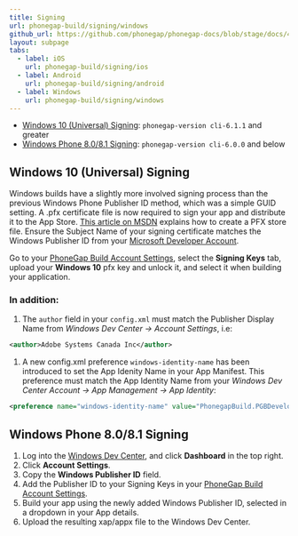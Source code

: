 ```yaml
---
title: Signing
url: phonegap-build/signing/windows
github_url: https://github.com/phonegap/phonegap-docs/blob/stage/docs/4-phonegap-build/3-signing/3-windows.html.md
layout: subpage
tabs:
  - label: iOS
    url: phonegap-build/signing/ios
  - label: Android
    url: phonegap-build/signing/android
  - label: Windows
    url: phonegap-build/signing/windows  
---
```


- [Windows 10 (Universal) Signing](#windows): `phonegap-version cli-6.1.1` and greater
- [Windows Phone 8.0/8.1 Signing](#winphone8): `phonegap-version cli-6.0.0` and below

<a class="anchor" id="windows"></a>

## Windows 10 (Universal) Signing

Windows builds have a slightly more involved signing process than the previous Windows Phone Publisher ID method, which was a simple GUID setting. A .pfx certificate file is now required to sign your app and distribute it to the App Store. [This article on MSDN](https://msdn.microsoft.com/en-us/library/windows/desktop/jj835832%28v=vs.85%29.aspx) explains how to create a PFX store file. Ensure the Subject Name of your signing certificate matches the Windows Publisher ID from your [Microsoft Developer Account](https://developer.microsoft.com/en-us/dashboard/account/management).

Go to your [PhoneGap Build Account Settings](https://buildstage.phonegap.com/people/edit), select the **Signing Keys** tab, upload your **Windows 10** pfx key and unlock it, and select it when building your application.

### In addition:

1. The `author` field in your `config.xml` must match the Publisher Display Name from *Windows Dev Center -> Account Settings*, i.e:

  ```xml
  <author>Adobe Systems Canada Inc</author>
  ```

1. A new config.xml preference `windows-identity-name` has been introduced to set the App Idenity Name in your App Manifest. This preference must match the App Identity Name from your *Windows Dev Center Account -> App Management -> App Identity*:

  ```xml
  <preference name="windows-identity-name" value="PhonegapBuild.PGBDeveloper" />
  ```

<a class="anchor" id="winphone8"></a>

## Windows Phone 8.0/8.1 Signing

1. Log into the [Windows Dev Center](http://dev.windows.com), and click **Dashboard** in the top right.
1. Click **Account Settings**.
1. Copy the **Windows Publisher ID** field.
1. Add the Publisher ID to your Signing Keys in your [PhoneGap Build Account Settings](https://build.phonegap.com/people/edit).
1. Build your app using the newly added Windows Publisher ID, selected in a dropdown in your App details.
1. Upload the resulting xap/appx file to the Windows Dev Center.
